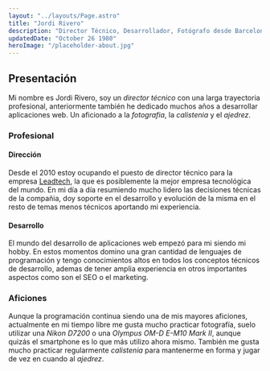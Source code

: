 ```yaml
---
layout: "../layouts/Page.astro"
title: "Jordi Rivero"
description: "Director Técnico, Desarrollador, Fotógrafo desde Barcelona"
updatedDate: "October 26 1980"
heroImage: "/placeholder-about.jpg"
---
```


## Presentación

Mi nombre es Jordi Rivero, soy un *director técnico* con una larga trayectoria profesional, anteriormente también he dedicado muchos años a desarrollar aplicaciones web. Un aficionado a la *fotografia*, la *calistenia* y el *ajedrez*.

### Profesional

#### Dirección

Desde el 2010 estoy ocupando el puesto de director técnico para la empresa [Leadtech](https://leadtech.com), la que es posiblemente la mejor empresa tecnológica del mundo. En mi día a día resumiendo mucho lidero las decisiones técnicas de la compañia, doy soporte en el desarrollo y evolución de la misma en el resto de temas menos técnicos aportando mi experiencia.

#### Desarrollo

El mundo del desarrollo de aplicaciones web empezó para mi siendo mi hobby. En estos momentos domino una gran cantidad de lenguajes de programación y tengo conocimientos altos en todos los conceptos técnicos de desarrollo, ademas de tener amplia experiencia en otros importantes aspectos como son el SEO o el marketing.

### Aficiones

Aunque la programación continua siendo una de mis mayores aficiones, actualmente en mi tiempo libre me gusta mucho practicar fotografía, suelo utilizar una *Nikon D7200* o una *Olympus OM-D E-M10 Mark II*, aunque quizás el smartphone es lo que más utilizo ahora mismo. También me gusta mucho practicar regularmente *calistenia* para mantenerme en forma y jugar de vez en cuando al *ajedrez*.
